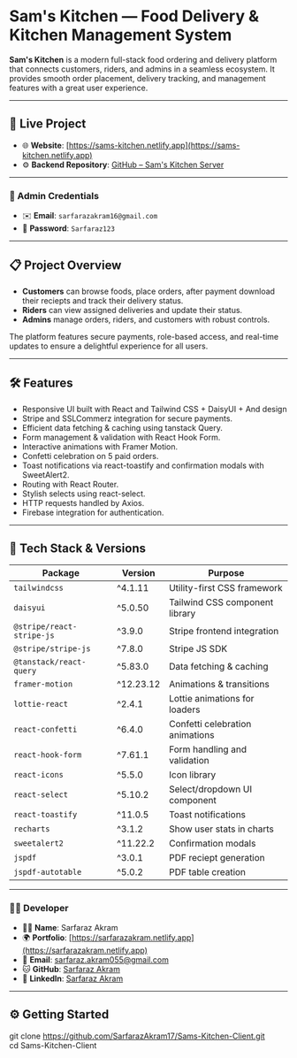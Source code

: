 # Sam's Kitchen — Food Delivery & Kitchen Management System

**Sam's Kitchen** is a modern full-stack food ordering and delivery platform that connects customers, riders, and admins in a seamless ecosystem. It provides smooth order placement, delivery tracking, and management features with a great user experience.

---

## 🔗 Live Project

- 🌐 **Website**: [https://sams-kitchen.netlify.app](https://sams-kitchen.netlify.app)
- ⚙️ **Backend Repository**: [GitHub – Sam's Kitchen Server](https://github.com/SarfarazAkram17/Sams-Kitchen-Server)

---

### 🔐 Admin Credentials

- ✉️ **Email**: `sarfarazakram16@gmail.com`
- 🔑 **Password**: `Sarfaraz123`

---

## 📋 Project Overview

- **Customers** can browse foods, place orders, after payment download their reciepts and track their delivery status.
- **Riders** can view assigned deliveries and update their status.
- **Admins** manage orders, riders, and customers with robust controls.

The platform features secure payments, role-based access, and real-time updates to ensure a delightful experience for all users.

---

## 🛠️ Features

- Responsive UI built with React and Tailwind CSS + DaisyUI + And design
- Stripe and SSLCommerz integration for secure payments.
- Efficient data fetching & caching using tanstack Query.
- Form management & validation with React Hook Form.
- Interactive animations with Framer Motion.
- Confetti celebration on 5 paid orders.
- Toast notifications via react-toastify and confirmation modals with SweetAlert2.
- Routing with React Router.
- Stylish selects using react-select.
- HTTP requests handled by Axios.
- Firebase integration for authentication.

---

## 🧰 Tech Stack & Versions

| Package                   | Version   | Purpose                         |
| ------------------------- | --------- | ------------------------------- |
| `tailwindcss`             | ^4.1.11   | Utility-first CSS framework     |
| `daisyui`                 | ^5.0.50   | Tailwind CSS component library  |
| `@stripe/react-stripe-js` | ^3.9.0    | Stripe frontend integration     |
| `@stripe/stripe-js`       | ^7.8.0    | Stripe JS SDK                   |
| `@tanstack/react-query`   | ^5.83.0   | Data fetching & caching         |
| `framer-motion`           | ^12.23.12 | Animations & transitions        |
| `lottie-react`            | ^2.4.1    | Lottie animations for loaders   |
| `react-confetti`          | ^6.4.0    | Confetti celebration animations |
| `react-hook-form`         | ^7.61.1   | Form handling and validation    |
| `react-icons`             | ^5.5.0    | Icon library                    |
| `react-select`            | ^5.10.2   | Select/dropdown UI component    |
| `react-toastify`          | ^11.0.5   | Toast notifications             |
| `recharts`                | ^3.1.2    | Show user stats in charts       |
| `sweetalert2`             | ^11.22.2  | Confirmation modals             |
| `jspdf`                   | ^3.0.1    | PDF reciept generation          |
| `jspdf-autotable`         | ^5.0.2    | PDF table creation              |

---

### 👨‍💻 Developer

- 🧑‍💻 **Name**: Sarfaraz Akram
- 🌍 **Portfolio**: [https://sarfarazakram.netlify.app](https://sarfarazakram.netlify.app)
- 📧 **Email**: sarfaraz.akram055@gmail.com
- 🐱 **GitHub**: [Sarfaraz Akram](https://github.com/SarfarazAkram17)
- 👔 **LinkedIn**: [Sarfaraz Akram](https://linkedin.com/in/sarfarazakram)

---

## ⚙️ Getting Started

git clone https://github.com/SarfarazAkram17/Sams-Kitchen-Client.git <br />
cd Sams-Kitchen-Client
